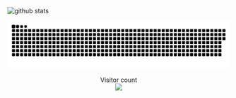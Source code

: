 
<!---
xiaolongmr/xiaolongmr is a ✨ special ✨ repository because its `README.md` (this file) appears on your GitHub profile.
You can click the Preview link to take a look at your changes.
--->
![github stats](https://github-readme-stats.vercel.app/api?username=xiaolongmr&theme=gruvbox)

<a href=#><img src="contributions.svg"></a>

<p align="center"> 
  Visitor count<br>
  <img src="https://profile-counter.glitch.me/xiaolongmr/count.svg" />
</p>